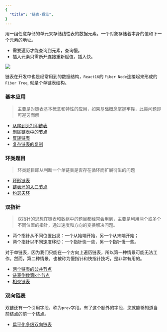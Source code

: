 ```yaml
---
{
  "title": "链表-概览",
}
---
```


用一组任意存储的单元来存储线性表的数据元素。一个对象存储着本身的值和下一个元素的地址。

- 需要遍历才能查询到元素，查询慢。
- 插入元素只需断开连接重新赋值，插入快。

![](https://p1-jj.byteimg.com/tos-cn-i-t2oaga2asx/gold-user-assets/2019/8/20/16cac3547bfafcbc~tplv-t2oaga2asx-zoom-in-crop-mark:1304:0:0:0.awebp)

链表在开发中也是经常用到的数据结构，`React16`的 `Fiber Node`连接起来形成的`Fiber Tree`, 就是个单链表结构。

### 基本应用

> 主要是对链表基本概念和特性的应用，如果基础概念掌握牢靠，此类问题即可迎刃而解

- [从尾到头打印链表](/docs/dataStructure/%E9%93%BE%E8%A1%A8/%E4%BB%8E%E5%B0%BE%E5%88%B0%E5%A4%B4%E6%89%93%E5%8D%B0%E9%93%BE%E8%A1%A8.html)
- [删除链表中的节点](/docs/dataStructure/%E9%93%BE%E8%A1%A8/%E5%88%A0%E9%99%A4%E9%93%BE%E8%A1%A8%E4%B8%AD%E7%9A%84%E8%8A%82%E7%82%B9or%E9%87%8D%E5%A4%8D%E7%9A%84%E8%8A%82%E7%82%B9.html#%E5%88%A0%E9%99%A4%E9%93%BE%E8%A1%A8%E4%B8%AD%E7%9A%84%E8%8A%82%E7%82%B9) 
- [反转链表](/docs/dataStructure/%E9%93%BE%E8%A1%A8/%E5%8F%8D%E8%BD%AC%E9%93%BE%E8%A1%A8.html)
- [复杂链表的复制](/docs/dataStructure/%E9%93%BE%E8%A1%A8/%E5%A4%8D%E6%9D%82%E9%93%BE%E8%A1%A8%E7%9A%84%E5%A4%8D%E5%88%B6.html)

### 环类题目

> 环类题目即从判断一个单链表是否存在循环而扩展衍生的问题

- [环形链表](https://leetcode-cn.com/explore/learn/card/linked-list/194/two-pointer-technique/744/)
- [链表环的入口节点](/docs/dataStructure/%E9%93%BE%E8%A1%A8/%E9%93%BE%E8%A1%A8%E4%B8%AD%E7%8E%AF%E7%9A%84%E5%85%A5%E5%8F%A3%E8%8A%82%E7%82%B9.html)
- [约瑟夫环](/docs/dataStructure/%E9%93%BE%E8%A1%A8/%E5%9C%88%E5%9C%88%E4%B8%AD%E6%9C%80%E5%90%8E%E5%89%A9%E4%B8%8B%E7%9A%84%E6%95%B0%E5%AD%97.html)

### 双指针

> 双指针的思想在链表和数组中的题目都经常会用到，主要是利用两个或多个不同位置的指针，通过速度和方向的变换解决问题。

- 两个指针从不同位置出发：一个从始端开始，另一个从末端开始；
- 两个指针以不同速度移动：一个指针快一些，另一个指针慢一些。

对于单链表，因为我们只能在一个方向上遍历链表，所以第一种情景可能无法工作。然而，第二种情景，也被称为慢指针和快指针技巧，是非常有用的。

- [两个链表的公共节点](/docs/dataStructure/%E9%93%BE%E8%A1%A8/%E4%B8%A4%E4%B8%AA%E9%93%BE%E8%A1%A8%E7%9A%84%E7%AC%AC%E4%B8%80%E4%B8%AA%E5%85%AC%E5%85%B1%E8%8A%82%E7%82%B9.html)
- [链表倒数第k个节点](/docs/dataStructure/%E9%93%BE%E8%A1%A8/%E9%93%BE%E8%A1%A8%E5%80%92%E6%95%B0%E7%AC%ACk%E4%B8%AA%E8%8A%82%E7%82%B9.html)
- [相交链表](https://leetcode-cn.com/explore/learn/card/linked-list/194/two-pointer-technique/746/)

### 双向链表

双链还有一个引用字段，称为`prev`字段。有了这个额外的字段，您就能够知道当前结点的前一个结点。

- [扁平化多级双向链表](https://leetcode-cn.com/explore/learn/card/linked-list/197/conclusion/764/)
